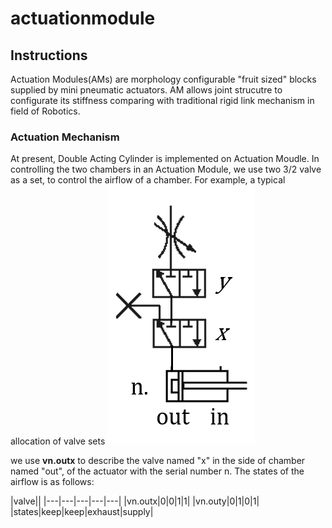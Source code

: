# actuationmodule
## Instructions
Actuation Modules(AMs) are morphology configurable "fruit sized" blocks supplied by mini pneumatic actuators. AM allows joint strucutre to configurate its stiffness comparing with traditional rigid link mechanism in field of Robotics.
### Actuation Mechanism
At present, Double Acting Cylinder is implemented on Actuation Moudle. In controlling the two chambers in an Actuation Module, we use two 3/2 valve as a set, to control the airflow of a chamber. For example, a typical allocation of valve sets
![](https://github.com/grandmasteryu/actuationmodule/blob/master/screenshot/valvesets.png)  

we use **vn.outx** to describe the valve named "x" in the side of chamber named "out", of the actuator with the serial number n.
The states of the airflow is as follows:  

|valve||
|---|---|---|---|---|
|vn.outx|0|0|1|1|
|vn.outy|0|1|0|1|
|states|keep|keep|exhaust|supply|
